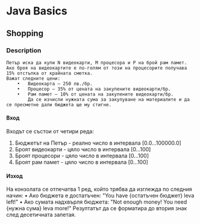 # Java Basics

## Shopping

### Description

    Петър иска да купи N видеокарти, M процесора и P на брой рам памет. 
    Ако броя на видеокартите е по-голям от този на процесорите получава 15% отстъпка от крайната сметка.
    Важат следните цени: 
        •	Видеокарта – 250 лв./бр. 
        •	Процесор – 35% от цената на закупените видеокарти/бр. 
        •	Рам памет – 10% от цената на закупените видеокарти/бр.
            Да се изчисли нужната сума за закупуване на материалите и да се пресметне дали бюджета ще му стигне. 

#### Вход

Входът се състои от четири реда:

1. Бюджетът на Петър - реално число в интервала [0.0…100000.0]
2. Броят видеокарти - цяло число в интервала [0…100]
3. Броят процесори - цяло число в интервала [0…100]
4. Броят рам памет - цяло число в интервала [0…100]

#### Изход

На конзолата се отпечатва 1 ред, който трябва да изглежда по следния начин:
• Ако бюджета е достатъчен:
"You have {остатъчен бюджет} leva left!"
• Ако сумата надхвърля бюджета:
"Not enough money! You need {нужна сума} leva more!"
Резултатът да се форматира до втория знак след десетичната запетая.